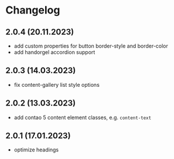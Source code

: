 # Changelog

## 2.0.4 (20.11.2023)
- add custom properties for button border-style and border-color
- add handorgel accordion support

## 2.0.3 (14.03.2023)
- fix content-gallery list style options

## 2.0.2 (13.03.2023)
- add contao 5 content element classes, e.g. `content-text`

## 2.0.1 (17.01.2023)
- optimize headings
